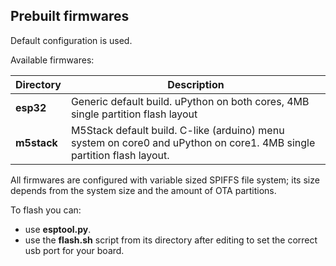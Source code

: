 
## Prebuilt firmwares


Default configuration is used.

Available firmwares:

| Directory | Description |
| --- | --- |
|**esp32** | Generic default build. uPython on both cores, 4MB single partition flash layout |
|**m5stack** | M5Stack default build. C-like (arduino) menu system on core0 and uPython on core1. 4MB single partition flash layout. |

All firmwares are configured with variable sized SPIFFS file system; its size depends from the system size and the amount of OTA partitions.

To flash you can:
- use **esptool.py**.
- use the **flash.sh** script from its directory after editing to set the correct usb port for your board.

